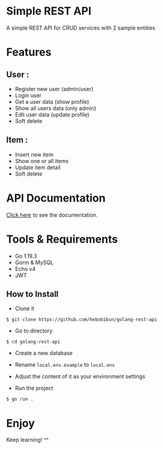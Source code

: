 # Simple REST API

A simple REST API for CRUD services with 2 sample entities
# Features
## User : 
- Register new user (admin/user)
- Login user
- Get a user data (show profile)
- Show all users data (only admin)
- Edit user data (update profile)
- Soft delete

## Item :
- Insert new item
- Show one or all items
- Update item detail
- Soft delete

# API Documentation

[Click here](https://documenter.getpostman.com/view/23707537/2s8Z72WCSk) to see the documentation.

# Tools & Requirements

- Go 1.19.3
- Gorm & MySQL
- Echo v4
- JWT

## How to Install

- Clone it

```
$ git clone https://github.com/hebobibun/golang-rest-api
```


- Go to directory

```
$ cd golang-rest-api
```

- Create a new database

- Rename `local.env.example` to `local.env`
- Adjust the content of it as your environment settings

- Run the project

```
$ go run .
```

# Enjoy

Keep learning! ^^
